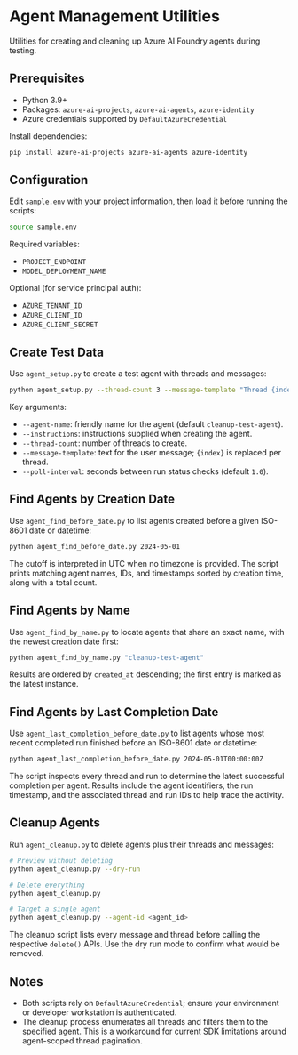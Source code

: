 # Agent Management Utilities

Utilities for creating and cleaning up Azure AI Foundry agents during testing.

## Prerequisites
- Python 3.9+
- Packages: `azure-ai-projects`, `azure-ai-agents`, `azure-identity`
- Azure credentials supported by `DefaultAzureCredential`

Install dependencies:

```bash
pip install azure-ai-projects azure-ai-agents azure-identity
```

## Configuration
Edit `sample.env` with your project information, then load it before running the scripts:

```bash
source sample.env
```

Required variables:
- `PROJECT_ENDPOINT`
- `MODEL_DEPLOYMENT_NAME`

Optional (for service principal auth):
- `AZURE_TENANT_ID`
- `AZURE_CLIENT_ID`
- `AZURE_CLIENT_SECRET`

## Create Test Data
Use `agent_setup.py` to create a test agent with threads and messages:

```bash
python agent_setup.py --thread-count 3 --message-template "Thread {index} hello!"
```

Key arguments:
- `--agent-name`: friendly name for the agent (default `cleanup-test-agent`).
- `--instructions`: instructions supplied when creating the agent.
- `--thread-count`: number of threads to create.
- `--message-template`: text for the user message; `{index}` is replaced per thread.
- `--poll-interval`: seconds between run status checks (default `1.0`).

## Find Agents by Creation Date
Use `agent_find_before_date.py` to list agents created before a given ISO-8601 date or datetime:

```bash
python agent_find_before_date.py 2024-05-01
```

The cutoff is interpreted in UTC when no timezone is provided. The script prints matching agent names, IDs, and timestamps sorted by creation time, along with a total count.

## Find Agents by Name
Use `agent_find_by_name.py` to locate agents that share an exact name, with the newest creation date first:

```bash
python agent_find_by_name.py "cleanup-test-agent"
```

Results are ordered by `created_at` descending; the first entry is marked as the latest instance.

## Find Agents by Last Completion Date
Use `agent_last_completion_before_date.py` to list agents whose most recent completed run finished before an ISO-8601 date or datetime:

```bash
python agent_last_completion_before_date.py 2024-05-01T00:00:00Z
```

The script inspects every thread and run to determine the latest successful completion per agent. Results include the agent identifiers, the run timestamp, and the associated thread and run IDs to help trace the activity.

## Cleanup Agents
Run `agent_cleanup.py` to delete agents plus their threads and messages:

```bash
# Preview without deleting
python agent_cleanup.py --dry-run

# Delete everything
python agent_cleanup.py

# Target a single agent
python agent_cleanup.py --agent-id <agent_id>
```

The cleanup script lists every message and thread before calling the respective `delete()` APIs. Use the dry run mode to confirm what would be removed.

## Notes
- Both scripts rely on `DefaultAzureCredential`; ensure your environment or developer workstation is authenticated.
- The cleanup process enumerates all threads and filters them to the specified agent. This is a workaround for current SDK limitations around agent-scoped thread pagination.

